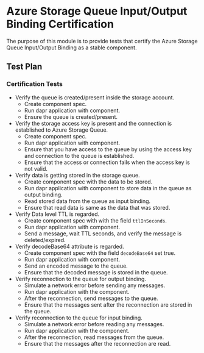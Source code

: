 # Azure Storage Queue Input/Output Binding Certification
The purpose of this module is to provide tests that certify the Azure Storage Queue Input/Output Binding as a stable component.

## Test Plan
### Certification Tests
- Verify the queue is created/present inside the storage account.
   - Create component spec.
   - Run dapr application with component.
   - Ensure the queue is created/present.
- Verify the storage access key is present and the connection is established to Azure Storage Queue.
   - Create component spec.
   - Run dapr application with component.
   - Ensure that you have access to the queue by using the access key and connection to the queue is established.
   - Ensure that the access or connection fails when the access key is not valid.
- Verify data is getting stored in the storage queue.
   - Create component spec with the data to be stored.
   - Run dapr application with component to store data in the queue as output binding.
   - Read stored data from the queue as input binding.
   - Ensure that read data is same as the data that was stored.
- Verify Data level TTL is regarded.
   - Create component spec with with the field `ttlInSeconds`.
   - Run dapr application with component.
   - Send a message, wait TTL seconds, and verify the message is deleted/expired.
- Verify decodeBase64 attribute is regarded.
   - Create component spec with the field `decodeBase64` set true.
   - Run dapr application with component.
   - Send an encoded message to the queue.
   - Ensure that the decoded message is stored in the queue.
- Verify reconnection to the queue for output binding.
   - Simulate a network error before sending any messages.
   - Run dapr application with the component.
   - After the reconnection, send messages to the queue.
   - Ensure that the messages sent after the reconnection are stored in the queue.
- Verify reconnection to the queue for input binding.
   - Simulate a network error before reading any messages.
   - Run dapr application with the component.
   - After the reconnection, read messages from the queue.
   - Ensure that the messages after the reconnection are read.